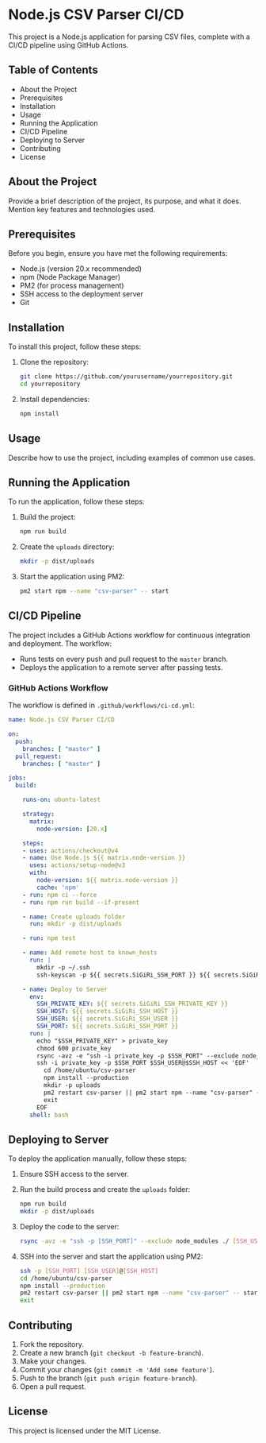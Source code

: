 # Node.js CSV Parser CI/CD

This project is a Node.js application for parsing CSV files, complete with a CI/CD pipeline using GitHub Actions.

## Table of Contents

- About the Project
- Prerequisites
- Installation
- Usage
- Running the Application
- CI/CD Pipeline
- Deploying to Server
- Contributing
- License

## About the Project

Provide a brief description of the project, its purpose, and what it does. Mention key features and technologies used.

## Prerequisites

Before you begin, ensure you have met the following requirements:
- Node.js (version 20.x recommended)
- npm (Node Package Manager)
- PM2 (for process management)
- SSH access to the deployment server
- Git

## Installation

To install this project, follow these steps:

1. Clone the repository:

   ```sh
   git clone https://github.com/yourusername/yourrepository.git
   cd yourrepository
   ```

2. Install dependencies:

   ```sh
   npm install
   ```

## Usage

Describe how to use the project, including examples of common use cases.

## Running the Application

To run the application, follow these steps:

1. Build the project:

   ```sh
   npm run build
   ```

2. Create the `uploads` directory:

   ```sh
   mkdir -p dist/uploads
   ```

3. Start the application using PM2:

   ```sh
   pm2 start npm --name "csv-parser" -- start
   ```

## CI/CD Pipeline

The project includes a GitHub Actions workflow for continuous integration and deployment. The workflow:

- Runs tests on every push and pull request to the `master` branch.
- Deploys the application to a remote server after passing tests.

### GitHub Actions Workflow

The workflow is defined in `.github/workflows/ci-cd.yml`:

```yaml
name: Node.js CSV Parser CI/CD

on:
  push:
    branches: [ "master" ]
  pull_request:
    branches: [ "master" ]

jobs:
  build:

    runs-on: ubuntu-latest

    strategy:
      matrix:
        node-version: [20.x]

    steps:
    - uses: actions/checkout@v4
    - name: Use Node.js ${{ matrix.node-version }}
      uses: actions/setup-node@v3
      with:
        node-version: ${{ matrix.node-version }}
        cache: 'npm'
    - run: npm ci --force
    - run: npm run build --if-present

    - name: Create uploads folder
      run: mkdir -p dist/uploads

    - run: npm test

    - name: Add remote host to known_hosts
      run: |
        mkdir -p ~/.ssh
        ssh-keyscan -p ${{ secrets.SiGiRi_SSH_PORT }} ${{ secrets.SiGiRi_SSH_HOST }} >> ~/.ssh/known_hosts

    - name: Deploy to Server
      env:
        SSH_PRIVATE_KEY: ${{ secrets.SiGiRi_SSH_PRIVATE_KEY }}
        SSH_HOST: ${{ secrets.SiGiRi_SSH_HOST }}
        SSH_USER: ${{ secrets.SiGiRi_SSH_USER }}
        SSH_PORT: ${{ secrets.SiGiRi_SSH_PORT }}
      run: |
        echo "$SSH_PRIVATE_KEY" > private_key
        chmod 600 private_key
        rsync -avz -e "ssh -i private_key -p $SSH_PORT" --exclude node_modules ./ $SSH_USER@$SSH_HOST:/home/ubuntu/csv-parser
        ssh -i private_key -p $SSH_PORT $SSH_USER@$SSH_HOST << 'EOF'
          cd /home/ubuntu/csv-parser
          npm install --production
          mkdir -p uploads
          pm2 restart csv-parser || pm2 start npm --name "csv-parser" -- start
          exit
        EOF
      shell: bash
```

## Deploying to Server

To deploy the application manually, follow these steps:

1. Ensure SSH access to the server.
2. Run the build process and create the `uploads` folder:

   ```sh
   npm run build
   mkdir -p dist/uploads
   ```

3. Deploy the code to the server:

   ```sh
   rsync -avz -e "ssh -p [SSH_PORT]" --exclude node_modules ./ [SSH_USER]@[SSH_HOST]:/home/ubuntu/csv-parser
   ```

4. SSH into the server and start the application using PM2:

   ```sh
   ssh -p [SSH_PORT] [SSH_USER]@[SSH_HOST]
   cd /home/ubuntu/csv-parser
   npm install --production
   pm2 restart csv-parser || pm2 start npm --name "csv-parser" -- start
   exit
   ```

## Contributing

1. Fork the repository.
2. Create a new branch (`git checkout -b feature-branch`).
3. Make your changes.
4. Commit your changes (`git commit -m 'Add some feature'`).
5. Push to the branch (`git push origin feature-branch`).
6. Open a pull request.

## License

This project is licensed under the MIT License.
